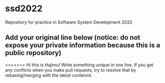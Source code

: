 # ssd2022
Repository for practice in Software System Development 2022
## Add your original line below (notice: do not expose your private information because this is a public repository)
=======
Hi this is Hajimu!
Write something unique in one line.
If you get any conflicts when you make pull requests, try to resolve that by rebasing/merging with the latest contenmt.

